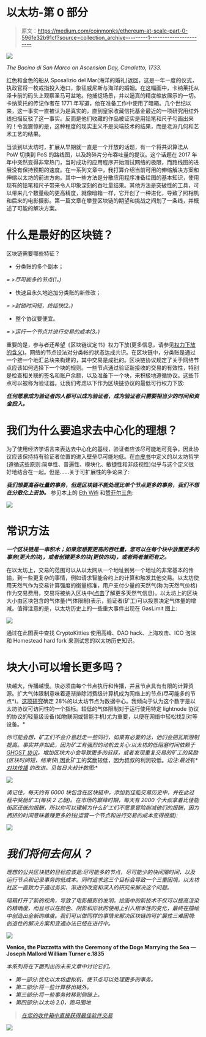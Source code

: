 # 以太坊-第 0 部分

> 原文：<https://medium.com/coinmonks/ethereum-at-scale-part-0-596fe32b91cf?source=collection_archive---------1----------------------->

![](img/b36d0fee29595d0338fec9e22a9dd45d.png)

*The Bacino di San Marco on Ascension Day, Canaletto, 1733.*

红色和金色的船从 Sposalizio del Mar(海洋的婚礼)返回，这是一年一度的仪式，执政官将一枚戒指投入港口，象征威尼斯与海洋的婚姻。在这幅画中，卡纳莱托从泽卡前的码头上观察圣马可盆地。他捕捉场景，并以逼真的精度缩放展示的一切。卡纳莱托的传记作者在 1771 年写道，他在准备工作中使用了暗箱。几个世纪以来，这一事实一直被认为是真实的，直到皇家收藏信托基金最近的一项研究用红外线扫描反驳了这一事实。反而是他们收藏的作品被证实是用铅笔和尺子勾画出来的！令我震惊的是，这种程度的现实主义不是尖端技术的结果，而是老派几何和艺术工艺的结果。

当谈到以太坊时，扩展从早期就一直是一个开放的话题，有一个将共识算法从 PoW 切换到 PoS 的路线图，以及跨碎片分布吞吐量的提议。这个话题在 2017 年年中突然变得非常热门，当时成功的应用程序开始测试网络的极限，而路线图的进展没有保持预期的速度。在一系列文章中，我打算介绍当前可用的伸缩解决方案和伸缩以太坊的前进方向。其中一些方法是分散应用程序准备绘图的基本知识，使用现有的铅笔和尺子带来令人印象深刻的吞吐量结果。其他方法是突破性的工具，可以带来几个数量级的更高精度，就像暗箱一样，它开创了一种进化，导致了照相机和后来的电影摄影。第一篇文章在攀登区块链的期望和挑战之间划了一条线，并概述了可能的解决方案。

# 什么是最好的区块链？

区块链需要哪些特征？

*   分类账的多个副本；

*= >尽可能多的节点(1。)*

*   快速且永久地追加分类账的新修改；

*= >封锁时间短，终结快(2。)*

*   整个协议要便宜。

*= >运行一个节点并进行交易的成本(3。)*

重要的是，参与者还希望《区块链议定书》权力下放(更多信息，请参见[权力下放的含义](/@VitalikButerin/the-meaning-of-decentralization-a0c92b76a274))。网络的节点设法对分类帐的状态达成共识。在区块链中，分类账是通过一个接一个地汇总块来构建的，其中交易是成批的。区块链协议规定了关于网络节点应该如何选择下一个块的规则。一些节点通过验证新接收的交易的有效性，特别是检查相关联的签名和账户余额，以及准备下一个块，来积极地遵循协议。这些节点可以被称为验证器。让我们考虑以下作为区块链协议的最低可行权力下放:

***任何愿意成为验证者的人都可以成为验证者，成为验证者只需要相当少的时间和资金投入。***

# 我们为什么要追求去中心化的理想？

为了使用经济学语言来表达去中心化的基线，验证者应该尽可能地可竞争，因此协议应该保持持有验证者位置的进入壁垒尽可能地低。在[白皮书](https://github.com/ethereum/wiki/wiki/White-Paper#philosophy)中定义的以太坊哲学(遵循这些原则:简单性、普遍性、模块化、敏捷性和非歧视性)似乎与这个定义很好地结合在一起。但是……关于可扩展性的争论来了:

***我们想要高吞吐量的事务，但是区块链不能处理比单个节点更多的事务，我们不想在分散化上妥协。*** 参见本上的 [Eth Wifi](https://eth.wiki/sharding-faqs) 和[赞菲尔三角](https://twitter.com/vladzamfir/status/942271978798534657?lang=en):

![](img/32654ae89e8e5d9fe5946e5edf342b0b.png)

# 常识方法

***一个区块链是一串积木；如果您想要更高的吞吐量，您可以在每个块中放置更多的事务(更大的块)，或者创建更多的块(更快的块)，或者两者兼而有之。***

在以太坊上，交易的范围可以从以太网从一个地址到另一个地址的非常基本的传输，到一些更复杂的事情，例如请求智能合约上的计算和触发其他交易。以太坊使用天然气作为交易计算强度的衡量标准，用户支付少量的天然气(称为天然气价格)作为交易费用，交易将被纳入区块中([点击](https://support.mycrypto.com/gas/what-is-gas-ethereum.html)了解更多天然气信息)。以太坊上的区块大小由区块包含的气体量(气体限制)表示，验证者(矿工)可以投票决定气体量的增减。值得注意的是，以太坊历史上的一些重大事件出现在 GasLimit 图上:

![](img/cb6fd15ff6d440f81b001174c438d24b.png)

通过在此图表中查找 CryptoKitties 使用高峰、DAO hack、上海攻击、ICO 泡沫和 Homestead hard fork 来测试您的以太坊历史知识。

# 块大小可以增长更多吗？

块越大，传播越慢。块必须由每个节点执行和传播，并且节点具有有限的计算资源。扩大气体限制意味着逐渐排除消费级计算机成为网络上的节点(尽可能多的节点*)。[这项研究](https://arxiv.org/abs/1801.03998)确定 28%的以太坊节点为数据中心。我倾向于认为这个数字是以太坊协议可访问性的一个指标。较低的气体限制对于运行使用特定 lightnode 协议的协议的轻量级设备(如物联网或智能手机)尤为重要，以便在网络中轻松找到对等设备。*

*你可能会想，矿工们不会介意赶走一些同行，如果有必要的话，他们会把瓦斯限制提高。事实并非如此，因为矿工有强烈的动机去关心:以太坊的低阻塞时间依赖于 [GHOST 协议](https://www.cryptocompare.com/coins/guides/what-is-the-ghost-protocol-for-ethereum/)。增加区块大小会导致更多的叔叔，或者发现重复交易的矿工的奖励(区块时间短，结束快*),因此矿工的奖励较低，因为叔叔的利润较低。*边注:最近*有* [*对块传播*](https://github.com/paritytech/parity-ethereum/pull/9954) *的改进。见每日大叔计数图:**

*![](img/ea7bf83e962a2006bf028a9d201891fe.png)*

*请记住，每天约有 6000 块包含在区块链中，添加到佳能交易历史中，并在此过程中奖励矿工(每块 2 乙醚)。在市场的巅峰时期，每天有 2000 个大叔拿着比佳能街区还低的报酬，所以你可以理解为什么矿工们不愿意冒险削减他们的报酬，因为拥挤的时间意味着赚更多的钱(运营一个节点和进行交易的成本变得很低):*

*![](img/caba1ba43746889f830561f0c8e6e8fe.png)*

# *我们将何去何从？*

*理想的公共区块链的目标应该是:尽可能多的节点，尽可能少的块间隔时间，以及运行节点和记录事务的低成本。同时追求这三个目标会导致一个三重困境，以太坊社区一直致力于通过务实、渐进的改变和深入的研究来解决这个问题。*

*暗箱打开了新的视角，导致了电影摄影的发明。绘画中的新技术不仅可以提高渲染的精确度，而且可以在颜色、阴影和形状的使用上引入根本性的变化，最终在描绘中创造出全新的维度。我们可以做同样的事情来解决区块链的可扩展性三难困境:创造性的解决方案和变通办法已经在进行中。*

*![](img/736484515fcbf70ae9609a9b0590ea5b.png)*

**Venice, the Piazzetta with the Ceremony of the Doge Marrying the Sea — Joseph Mallord William Turner c.1835**

*本系列将在下面列出的未来文章中讨论它们。*

*   *第一部分:优化以太坊虚拟机，使节点可以处理更多的事务。*
*   *第二部分:将一些计算移出链外。*
*   *第三部分:将一些事务转移到侧链上。*
*   *第四部分:以太坊 2.0，跑马圈地*

> *[在您的收件箱中直接获得最佳软件交易](https://coincodecap.com/?utm_source=coinmonks)*

*[![](img/7c0b3dfdcbfea594cc0ae7d4f9bf6fcb.png)](https://coincodecap.com/?utm_source=coinmonks)*